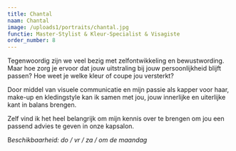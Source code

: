 ```yaml
---
title: Chantal
naam: Chantal
image: /uploads1/portraits/chantal.jpg
functie: Master-Stylist & Kleur-Specialist & Visagiste
order_number: 8
---
```


Tegenwoordig zijn we veel bezig met zelfontwikkeling en bewustwording. Maar hoe zorg je ervoor dat jouw uitstraling bij jouw persoonlijkheid blijft passen? Hoe weet je welke kleur of coupe jou versterkt?&nbsp;

Door middel van visuele communicatie en mijn passie als kapper voor haar, make-up en kledingstyle kan ik samen met jou, jouw innerlijke en uiterlijke kant in balans brengen.

Zelf vind ik het heel belangrijk om mijn kennis over te brengen om jou een passend advies te geven in onze kapsalon.

B*eschikbaarheid: do / vr / za / om de maandag*